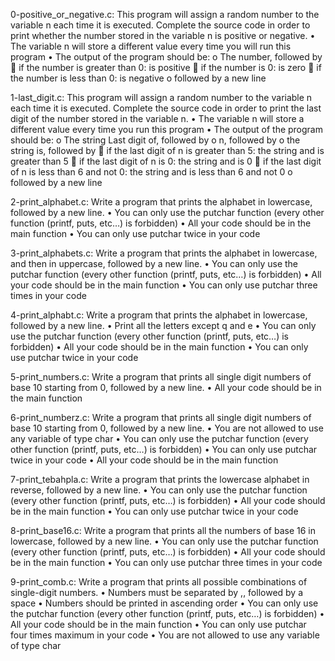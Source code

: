 0-positive_or_negative.c:
This program will assign a random number to the variable n each time it is executed. Complete the source code in order to print whether the number stored in the variable n is positive or negative.
•	The variable n will store a different value every time you will run this program
•	The output of the program should be:
o	The number, followed by
	if the number is greater than 0: is positive
	if the number is 0: is zero
	if the number is less than 0: is negative
o	followed by a new line

1-last_digit.c:
This program will assign a random number to the variable n each time it is executed. Complete the source code in order to print the last digit of the number stored in the variable n.
•	The variable n will store a different value every time you run this program
•	The output of the program should be:
o	The string Last digit of, followed by
o	n, followed by
o	the string is, followed by
	if the last digit of n is greater than 5: the string and is greater than 5
	if the last digit of n is 0: the string and is 0
	if the last digit of n is less than 6 and not 0: the string and is less than 6 and not 0
o	followed by a new line

2-print_alphabet.c:
Write a program that prints the alphabet in lowercase, followed by a new line.
•	You can only use the putchar function (every other function (printf, puts, etc…) is forbidden)
•	All your code should be in the main function
•	You can only use putchar twice in your code

3-print_alphabets.c:
Write a program that prints the alphabet in lowercase, and then in uppercase, followed by a new line.
•	You can only use the putchar function (every other function (printf, puts, etc…) is forbidden)
•	All your code should be in the main function
•	You can only use putchar three times in your code

4-print_alphabt.c:
Write a program that prints the alphabet in lowercase, followed by a new line.
•	Print all the letters except q and e
•	You can only use the putchar function (every other function (printf, puts, etc…) is forbidden)
•	All your code should be in the main function
•	You can only use putchar twice in your code

5-print_numbers.c:
Write a program that prints all single digit numbers of base 10 starting from 0, followed by a new line.
•	All your code should be in the main function

6-print_numberz.c:
Write a program that prints all single digit numbers of base 10 starting from 0, followed by a new line.
•	You are not allowed to use any variable of type char
•	You can only use the putchar function (every other function (printf, puts, etc…) is forbidden)
•	You can only use putchar twice in your code
•	All your code should be in the main function

7-print_tebahpla.c:
Write a program that prints the lowercase alphabet in reverse, followed by a new line.
•	You can only use the putchar function (every other function (printf, puts, etc…) is forbidden)
•	All your code should be in the main function
•	You can only use putchar twice in your code

8-print_base16.c: 
Write a program that prints all the numbers of base 16 in lowercase, followed by a new line.
•	You can only use the putchar function (every other function (printf, puts, etc…) is forbidden)
•	All your code should be in the main function
•	You can only use putchar three times in your code

9-print_comb.c:
Write a program that prints all possible combinations of single-digit numbers.
•	Numbers must be separated by ,, followed by a space
•	Numbers should be printed in ascending order
•	You can only use the putchar function (every other function (printf, puts, etc…) is forbidden)
•	All your code should be in the main function
•	You can only use putchar four times maximum in your code
•	You are not allowed to use any variable of type char
